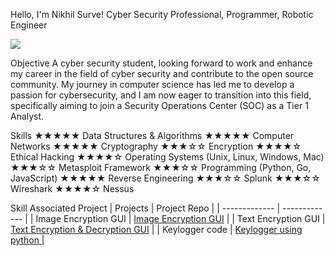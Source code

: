 Hello, I'm Nikhil Surve!
Cyber Security Professional, Programmer, Robotic Engineer

<a href="https://www.linkedin.com/in/nikhilsurve97/"><img src="https://img.shields.io/badge/-LinkedIn-0072b1?&style=for-the-badge&logo=linkedIn&logoColor=white"/></a>

Objective
A cyber security student, looking forward to work and enhance my career in the field of cyber security and contribute to the open source community.
My journey in computer science has led me to develop a passion for cybersecurity, and I am now eager to transition into this field, specifically aiming to join a Security Operations Center (SOC) as a Tier 1 Analyst.

Skills
★★★★★ Data Structures & Algorithms
★★★★★ Computer Networks
★★★★★ Cryptography
★★★☆☆ Encryption
★★★★☆ Ethical Hacking
★★★★☆ Operating Systems
(Unix, Linux, Windows, Mac)
★★★☆☆ Metasploit Framework
★★★☆☆ Programming (Python, Go,
JavaScript)
★★★★★ Reverse Engineering
★★★☆☆ Splunk
★★★☆☆ Wireshark
★★★★☆ Nessus


Skill	Associated Project
| Projects        | Project Repo |
| -------------         | ------------- |
| Image Encryption GUI  | <a href="//https://github.com/nikhilsurve97/Image-Encryption-GUI">Image Encryption GUI</a>                          |
| Text Encryption GUI   | <a href="https://github.com/nikhilsurve97/Encryption-Decryption-App">Text Encryption & Decryption GUI</a>           |
| Keylogger code        | <a href="https://github.com/nikhilsurve97/keylogger">Keylogger using python </a>                                    |

